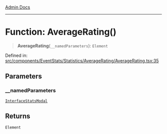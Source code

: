[Admin Docs](/)

***

# Function: AverageRating()

> **AverageRating**(`__namedParameters`): `Element`

Defined in: [src/components/EventStats/Statistics/AverageRating/AverageRating.tsx:35](https://github.com/PalisadoesFoundation/talawa-admin/blob/main/src/components/EventStats/Statistics/AverageRating/AverageRating.tsx#L35)

## Parameters

### \_\_namedParameters

[`InterfaceStatsModal`](../../../../../../types/Event/interface/interfaces/InterfaceStatsModal.md)

## Returns

`Element`
